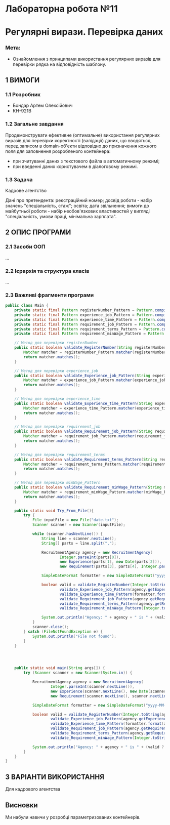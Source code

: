 # Лабораторна робота №11
# Регулярні вирази. Перевірка даних

### Мета:
- Ознайомлення з принципами використання регулярних виразів для перевірки рядка на відповідність шаблону.

## 1 ВИМОГИ
### 1.1 Розробник
- Бондар Артем Олексiйович
- КН-921В

### 1.2 Загальне завдання
Продемонструвати ефективне (оптимальне) використання регулярних виразів для перевірки коректності (валідації) даних, що вводяться, перед записом в domain-об'єкти відповідно до призначення кожного поля для заповнення розробленого контейнера:

- при зчитуванні даних з текстового файла в автоматичному режимі;
- при введенні даних користувачем в діалоговому режимі.

### 1.3 Задача
Кадрове агентство

Дані про претендента: реєстраційний номер; досвід роботи - набір значень "спеціальність, стаж"; освіта; дата звільнення; вимоги до майбутньої роботи - набір необов'язкових властивостей у вигляді "спеціальність, умови праці, мінімальна зарплата".

## 2 ОПИС ПРОГРАМИ

### 2.1 Засоби ООП
...

### 2.2 Ієрархія та структура класів
...

### 2.3 Важливі фрагменти програми
```java
public class Main {
    private static final Pattern registerNumber_Pattern = Pattern.compile("^0-9\\+");
    private static final Pattern experience_job_Pattern = Pattern.compile("^[a-zA-Z]+$");
    private static final Pattern experience_time_Pattern = Pattern.compile("^\\d{4}-\\d{2}-\\d{2}$");
    private static final Pattern requirement_job_Pattern = Pattern.compile( "^[a-zA-Z]+$");
    private static final Pattern requirement_terms_Pattern = Pattern.compile("^[a-zA-Z0-9\s]+$");
    private static final Pattern requirement_minWage_Pattern = Pattern.compile("^0-9\\+");

    // Метод для перевірки registerNumber
    public static boolean validate_RegisterNumber(String registerNumber) {
        Matcher matcher = registerNumber_Pattern.matcher(registerNumber);
        return matcher.matches();
    }

    // Метод для перевірки experience_job
    public static boolean validate_Experience_job_Pattern(String experience_job) {
        Matcher matcher = experience_job_Pattern.matcher(experience_job);
        return matcher.matches();
    }

    // Метод для перевірки experience_time
    public static boolean validate_Experience_time_Pattern(String experience_time) {
        Matcher matcher = experience_time_Pattern.matcher(experience_time);
        return matcher.matches();
    }

    // Метод для перевірки requirement_job
    public static boolean validate_Requirement_job_Pattern(String requirement_job) {
        Matcher matcher = requirement_job_Pattern.matcher(requirement_job);
        return matcher.matches();
    }

    // Метод для перевірки requirement_terms
    public static boolean validate_Requirement_terms_Pattern(String requirement_terms) {
        Matcher matcher = requirement_terms_Pattern.matcher(requirement_terms);
        return matcher.matches();
    }

    // Метод для перевірки minWage_Pattern
    public static boolean validate_Requirement_minWage_Pattern(String minWage_Pattern) {
        Matcher matcher = requirement_minWage_Pattern.matcher(minWage_Pattern);
        return matcher.matches();
    }

    public static void Try_From_File(){
        try {
            File inputFile = new File("date.txt");
            Scanner scanner = new Scanner(inputFile);

            while (scanner.hasNextLine()) {
                String line = scanner.nextLine();
                String[] parts = line.split(",");

                RecruitmentAgency agency = new RecruitmentAgency(
                        Integer.parseInt(parts[0]),
                        new Experience(parts[1], new Date(parts[2])),
                        new Requirement(parts[3], parts[4], Integer.parseInt(parts[5])));

                SimpleDateFormat formatter = new SimpleDateFormat("yyyy-MM-dd");

                boolean valid = validate_RegisterNumber(Integer.toString(agency.getRegisterNumber())) &&
                        validate_Experience_job_Pattern(agency.getExperience().getJob()) &&
                        validate_Experience_time_Pattern(formatter.format(agency.getExperience().getTime()).toString()) &&
                        validate_Requirement_job_Pattern(agency.getRequirement().getJob()) &&
                        validate_Requirement_terms_Pattern(agency.getRequirement().getTerms()) &&
                        validate_Requirement_minWage_Pattern(Integer.toString(agency.getRequirement().getMinWage()));

                System.out.println("Agency: " + agency + " is " + (valid ? "valid" : "invalid"));
            }
            scanner.close();
        } catch (FileNotFoundException e) {
            System.out.println("File not found");
        }
    }




    public static void main(String args[]) {
        try (Scanner scanner = new Scanner(System.in)) {

            RecruitmentAgency agency = new RecruitmentAgency(
                    Integer.parseInt(scanner.nextLine()),
                    new Experience(scanner.nextLine(), new Date(scanner.nextLine())),
                    new Requirement(scanner.nextLine(), scanner.nextLine(), Integer.parseInt(scanner.nextLine())));

            SimpleDateFormat formatter = new SimpleDateFormat("yyyy-MM-dd");

            boolean valid = validate_RegisterNumber(Integer.toString(agency.getRegisterNumber())) &&
                    validate_Experience_job_Pattern(agency.getExperience().getJob()) &&
                    validate_Experience_time_Pattern(formatter.format(agency.getExperience().getTime()).toString()) &&
                    validate_Requirement_job_Pattern(agency.getRequirement().getJob()) &&
                    validate_Requirement_terms_Pattern(agency.getRequirement().getTerms()) &&
                    validate_Requirement_minWage_Pattern(Integer.toString(agency.getRequirement().getMinWage()));

            System.out.println("Agency: " + agency + " is " + (valid ? "valid" : "invalid"));
        }
    }
}
```

## 3 ВАРІАНТИ ВИКОРИСТАННЯ
Для кадрового агентства

## Висновки
Ми набули навичи у розробці параметризованих контейнерів.